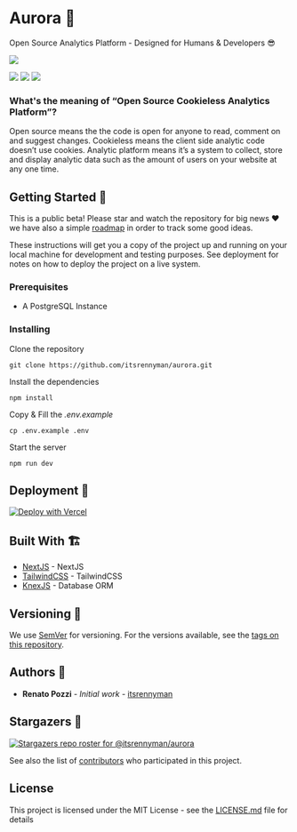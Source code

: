 # Aurora 🌈

Open Source Analytics Platform - Designed for Humans & Developers :sunglasses:

![](https://repository-images.githubusercontent.com/349502977/99c2cf00-9970-11eb-9cb1-9ebecd4f2f27)

![](https://img.shields.io/github/v/release/itsrennyman/aurora?style=for-the-badge)
![](https://img.shields.io/github/stars/itsrennyman/aurora?style=for-the-badge)
![](https://img.shields.io/github/license/itsrennyman/aurora?style=for-the-badge)

### What's the meaning of “Open Source Cookieless Analytics Platform”?

Open source means the the code is open for anyone to read, comment on and suggest changes. Cookieless means the client side analytic code doesn’t use cookies. Analytic platform means it’s a system to collect, store and display analytic data such as the amount of users on your website at any one time.

## Getting Started 🤩

This is a public beta! Please star and watch the repository for big news :heart: we have also a simple [roadmap](https://trello.com/b/df17oLMm/aurora-roadmap) in order to track some good ideas.

These instructions will get you a copy of the project up and running on your local machine for development and testing purposes. See deployment for notes on how to deploy the project on a live system.

### Prerequisites

- A PostgreSQL Instance

### Installing 

Clone the repository

`git clone https://github.com/itsrennyman/aurora.git`

Install the dependencies

`npm install`

Copy & Fill the *.env.example*

`cp .env.example .env`

Start the server

`npm run dev`

## Deployment 🛫

[![Deploy with Vercel](https://vercel.com/button)](https://vercel.com/new/git/external?repository-url=https%3A%2F%2Fgithub.com%2Fitsrennyman%2Faurora&env=DB_URL,JWT_SECRET&project-name=aurora)

## Built With 🏗️

* [NextJS](https://nextjs.org/) - NextJS
* [TailwindCSS](https://tailwindcss.com/) - TailwindCSS
* [KnexJS](https://knexjs.org/) - Database ORM

## Versioning 🚦

We use [SemVer](http://semver.org/) for versioning. For the versions available, see the [tags on this repository](https://github.com/itsrennyman/aurora/tags). 

## Authors 🙋

* **Renato Pozzi** - *Initial work* - [itsrennyman](https://github.com/itsrennyman)

## Stargazers 🌟

[![Stargazers repo roster for @itsrennyman/aurora](https://reporoster.com/stars/itsrennyman/aurora)](https://github.com/itsrennyman/aurora/stargazers)

See also the list of [contributors](https://github.com/itsrennyman/aurora/contributors) who participated in this project.

## License

This project is licensed under the MIT License - see the [LICENSE.md](LICENSE.md) file for details
